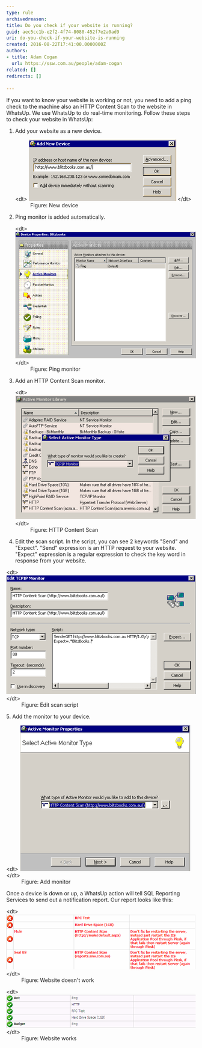 ```yaml
---
type: rule
archivedreason: 
title: Do you check if your website is running?
guid: aec5cc1b-e2f2-4f74-8080-452f7e2a0ad9
uri: do-you-check-if-your-website-is-running
created: 2016-08-22T17:41:00.0000000Z
authors:
- title: Adam Cogan
  url: https://ssw.com.au/people/adam-cogan
related: []
redirects: []

---
```


If you want to know your website is working or not, you need to add a ping check to the machine also an HTTP Content Scan to the website in WhatsUp. We use WhatsUp to do real-time monitoring.
Follow these steps to check your website in WhatsUp:
<!--endintro-->

1. Add your website as a new device. <dl class="image">&lt;dt&gt; <img src="running1.GIF" alt="running1.GIF"> &lt;/dt&gt;<dd>Figure: New device</dd></dl>
2. Ping monitor is added automatically. <dl class="image">&lt;dt&gt; <img src="running2.GIF" alt="running2.GIF"> &lt;/dt&gt;<dd>Figure: Ping monitor</dd></dl>
3. Add an HTTP Content Scan monitor. <dl class="image">&lt;dt&gt; <img src="running3.GIF" alt="running3.GIF"> &lt;/dt&gt;<dd>Figure: HTTP Content Scan</dd></dl>
4. Edit the scan script. In the script, you can see 2 keywords "Send" and "Expect".
"Send" expression is an  HTTP request to your website.
"Expect" expression is a regular expression to check the key word in response from your website.
 <dl class="image">&lt;dt&gt; <img src="running4.GIF" alt="running4.GIF"> &lt;/dt&gt;<dd>Figure: Edit scan script</dd></dl>
5. Add the monitor to your device. <dl class="image">&lt;dt&gt; <img src="running5.GIF" alt="running5.GIF"> &lt;/dt&gt;<dd>Figure: Add monitor</dd></dl> Once a device is down or up, a WhatsUp action will tell SQL Reporting Services to send out a notification report. 
Our report looks like this: <dl class="image">&lt;dt&gt; <img src="running6.GIF" alt="running6.GIF"> &lt;/dt&gt;<dd>Figure: Website doesn't work<br></dd></dl><dl class="image">&lt;dt&gt; <img src="running7.GIF" alt="running7.GIF"> &lt;/dt&gt;<dd>Figure: Website works</dd></dl>
